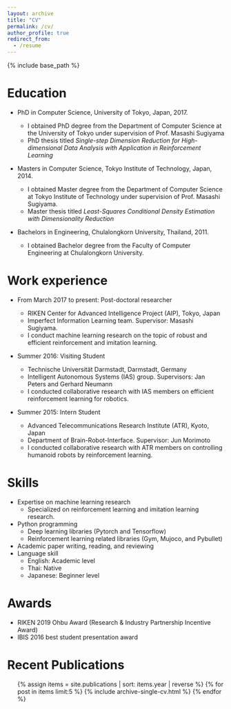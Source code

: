 ```yaml
---
layout: archive
title: "CV"
permalink: /cv/
author_profile: true
redirect_from:
  - /resume
---
```


{% include base_path %}

Education
======
* PhD in Computer Science, University of Tokyo, Japan, 2017.
  * I obtained PhD degree from the Department of Computer Science at the University of Tokyo under supervision of Prof. Masashi Sugiyama
  * PhD thesis titled <i>Single-step Dimension Reduction for High-dimensional Data Analysis with Application in Reinforcement Learning</i>

* Masters in Computer Science, Tokyo Institute of Technology, Japan, 2014.
  * I obtained Master degree from the Department of Computer Science at Tokyo Institute of Technology under supervision of Prof. Masashi Sugiyama.
  * Master thesis titled <i>Least-Squares Conditional Density Estimation with Dimensionality Reduction</i>

* Bachelors in Engineering, Chulalongkorn University, Thailand, 2011.
  * I obtained Bachelor degree from the Faculty of Computer Engineering at Chulalongkorn University.

Work experience
======
* From March 2017 to present: Post-doctoral researcher
  * RIKEN Center for Advanced Intelligence Project (AIP), Tokyo, Japan
  * Imperfect Information Learning team. Supervisor: Masashi Sugiyama.
  * I conduct machine learning research on the topic of robust and efficient reinforcement and imitation learning.

* Summer 2016: Visiting Student
  * Technische Universität Darmstadt, Darmstadt, Germany
  * Intelligent Autonomous Systems (IAS) group. Supervisors: Jan Peters and Gerhard Neumann
  * I conducted collaborative research with IAS members on efficient reinforcement learning for robotics.
  
* Summer 2015: Intern Student
  * Advanced Telecommunications Research Institute (ATR), Kyoto, Japan
  * Department of Brain-Robot-Interface. Supervisor: Jun Morimoto
  * I conducted collaborative research with ATR members on controlling humanoid robots by reinforcement learning.
  
Skills
======
* Expertise on machine learning research
  * Specialized on reinforcement learning and imitation learning research.
* Python programming
  * Deep learning libraries (Pytorch and Tensorflow)
  * Reinforcement learning related libraries (Gym, Mujoco, and Pybullet) 
* Academic paper writing, reading, and reviewing 
* Language skill
  * English: Academic level  
  * Thai: Native 
  * Japanese: Beginner level


Awards
======
* RIKEN 2019 Ohbu Award (Research & Industry Partnership Incentive Award)
* IBIS 2016 best student presentation award

Recent Publications
======

  <ul>
  {% assign items = site.publications | sort: items.year | reverse %}
  {% for post in items limit:5 %}
    {% include archive-single-cv.html %}
  {% endfor %}
  </ul>
